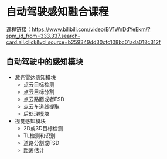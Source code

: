 # 自动驾驶感知融合课程

课程链接：https://www.bilibili.com/video/BV1WnDdYeEkm/?spm_id_from=333.337.search-card.all.click&vd_source=b259349dd30cfc108bc01ada018c312f

## 自动驾驶中的感知模块

+ 激光雷达感知模块
    + 点云目标检测
    + 点云目标分割
    + 点云路面或者FSD
    + 点云车道线提取
    + 后处理模块
+ 视觉感知模块
    + 2D或3D目标检测
    + TL检测和识别
    + 道路分割或FSD
    + 距离估计